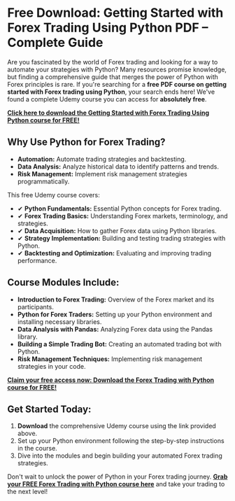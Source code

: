 # Free Download: Getting Started with Forex Trading Using Python PDF – Complete Guide

Are you fascinated by the world of Forex trading and looking for a way to automate your strategies with Python? Many resources promise knowledge, but finding a comprehensive guide that merges the power of Python with Forex principles is rare. If you're searching for a **free PDF course on getting started with Forex trading using Python**, your search ends here! We've found a complete Udemy course you can access for **absolutely free**.

[**Click here to download the Getting Started with Forex Trading Using Python course for FREE!**](https://udemywork.com/getting-started-with-forex-trading-using-python)

## Why Use Python for Forex Trading?

*   **Automation:** Automate trading strategies and backtesting.
*   **Data Analysis:** Analyze historical data to identify patterns and trends.
*   **Risk Management:** Implement risk management strategies programmatically.

This free Udemy course covers:

*   ✔ **Python Fundamentals:** Essential Python concepts for Forex trading.
*   ✔ **Forex Trading Basics:** Understanding Forex markets, terminology, and strategies.
*   ✔ **Data Acquisition:** How to gather Forex data using Python libraries.
*   ✔ **Strategy Implementation:** Building and testing trading strategies with Python.
*   ✔ **Backtesting and Optimization:** Evaluating and improving trading performance.

## Course Modules Include:

*   **Introduction to Forex Trading:** Overview of the Forex market and its participants.
*   **Python for Forex Traders:** Setting up your Python environment and installing necessary libraries.
*   **Data Analysis with Pandas:** Analyzing Forex data using the Pandas library.
*   **Building a Simple Trading Bot:** Creating an automated trading bot with Python.
*   **Risk Management Techniques:** Implementing risk management strategies in your code.

[**Claim your free access now: Download the Forex Trading with Python course for FREE!**](https://udemywork.com/getting-started-with-forex-trading-using-python)

## Get Started Today:

1.  **Download** the comprehensive Udemy course using the link provided above.
2.  Set up your Python environment following the step-by-step instructions in the course.
3.  Dive into the modules and begin building your automated Forex trading strategies.

Don't wait to unlock the power of Python in your Forex trading journey. **[Grab your FREE Forex Trading with Python course here](https://udemywork.com/getting-started-with-forex-trading-using-python)** and take your trading to the next level!
